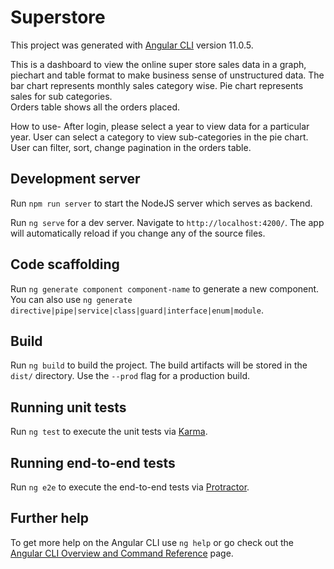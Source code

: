 # Superstore

This project was generated with [Angular CLI](https://github.com/angular/angular-cli) version 11.0.5.

This is a dashboard to view the online super store sales data in a graph, piechart and table format to make business sense of unstructured data. 
The bar chart represents monthly sales category wise. 
Pie chart represents sales for sub categories.  
Orders table shows all the orders placed. 

How to use-
After login, please select a year to view data for a particular year. User can select a category to view sub-categories in the pie chart. User can filter, sort, change pagination in the orders table.

## Development server

Run `npm run server` to start the NodeJS server which serves as backend.

Run `ng serve` for a dev server. Navigate to `http://localhost:4200/`. The app will automatically reload if you change any of the source files.

## Code scaffolding

Run `ng generate component component-name` to generate a new component. You can also use `ng generate directive|pipe|service|class|guard|interface|enum|module`.

## Build

Run `ng build` to build the project. The build artifacts will be stored in the `dist/` directory. Use the `--prod` flag for a production build.

## Running unit tests

Run `ng test` to execute the unit tests via [Karma](https://karma-runner.github.io).

## Running end-to-end tests

Run `ng e2e` to execute the end-to-end tests via [Protractor](http://www.protractortest.org/).

## Further help

To get more help on the Angular CLI use `ng help` or go check out the [Angular CLI Overview and Command Reference](https://angular.io/cli) page.
